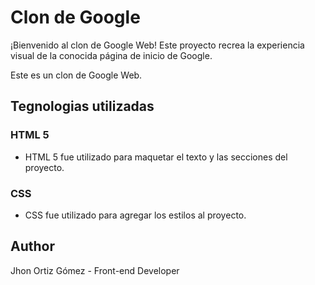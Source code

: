 # Clon de Google

¡Bienvenido al clon de Google Web! Este proyecto recrea la experiencia visual de la conocida página de inicio de Google.

Este es un clon de Google Web.

## Tegnologias utilizadas

### HTML 5

- HTML 5 fue utilizado para maquetar el texto y las secciones del proyecto.

### CSS

- CSS fue utilizado para agregar los estilos al proyecto.

## Author

Jhon Ortiz Gómez - Front-end Developer
